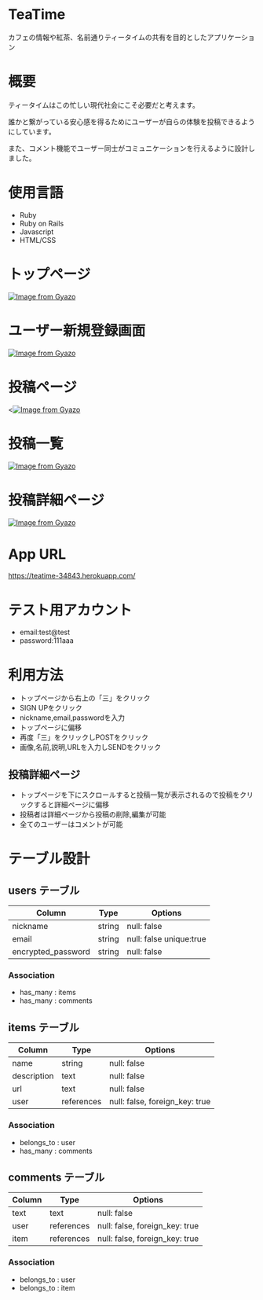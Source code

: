 # TeaTime

カフェの情報や紅茶、名前通りティータイムの共有を目的としたアプリケーション

# 概要

ティータイムはこの忙しい現代社会にこそ必要だと考えます。

誰かと繋がっている安心感を得るためにユーザーが自らの体験を投稿できるようにしています。

また、コメント機能でユーザー同士がコミュニケーションを行えるように設計しました。

# 使用言語

- Ruby
- Ruby on Rails
- Javascript
- HTML/CSS

# トップページ

[![Image from Gyazo](https://i.gyazo.com/d322d794834310893aba2fe8c92d3f71.gif)](https://gyazo.com/d322d794834310893aba2fe8c92d3f71)

# ユーザー新規登録画面

[![Image from Gyazo](https://i.gyazo.com/00ba19fd42fe26f04aab468265b4ba01.jpg)](https://gyazo.com/00ba19fd42fe26f04aab468265b4ba01)

# 投稿ページ

<[![Image from Gyazo](https://i.gyazo.com/c01a551cb99acb7a4fbf3633084483ff.jpg)](https://gyazo.com/c01a551cb99acb7a4fbf3633084483ff)

# 投稿一覧

[![Image from Gyazo](https://i.gyazo.com/ce17382967ed46748be4a122adc0c3bd.gif)](https://gyazo.com/ce17382967ed46748be4a122adc0c3bd)

# 投稿詳細ページ

[![Image from Gyazo](https://i.gyazo.com/54b1a1903901938b88ff809f1dc8d419.gif)](https://gyazo.com/54b1a1903901938b88ff809f1dc8d419)

# App URL

https://teatime-34843.herokuapp.com/

# テスト用アカウント

- email:test@test
- password:111aaa

# 利用方法

- トップページから右上の「三」をクリック
- SIGN UPをクリック
- nickname,email,passwordを入力
- トップページに偏移
- 再度「三」をクリックしPOSTをクリック
- 画像,名前,説明,URLを入力しSENDをクリック

## 投稿詳細ページ

- トップページを下にスクロールすると投稿一覧が表示されるので投稿をクリックすると詳細ページに偏移
- 投稿者は詳細ページから投稿の削除,編集が可能
- 全てのユーザーはコメントが可能

# テーブル設計

## users テーブル

| Column             | Type   | Options                 |
| ------------------ | ------ | ----------------------- |
| nickname           | string | null: false             |
| email              | string | null: false unique:true |
| encrypted_password | string | null: false             |

### Association

- has_many : items
- has_many : comments

## items テーブル

| Column           | Type       | Options                        |
| ---------------- | ---------- | ------------------------------ |
| name             | string     | null: false                    |
| description      | text       | null: false                    |
| url              | text       | null: false                    |
| user             | references | null: false, foreign_key: true |

### Association

- belongs_to : user
- has_many : comments

## comments テーブル

| Column | Type       | Options                        |
| ------ | ---------- | ------------------------------ |
| text   | text       | null: false                    |
| user   | references | null: false, foreign_key: true |
| item   | references | null: false, foreign_key: true |

### Association

- belongs_to : user
- belongs_to : item